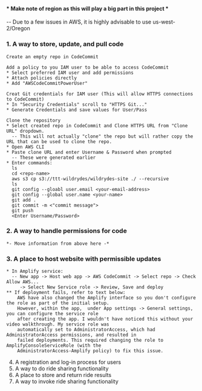 #### * Make note of region as this will play a big part in this project *
  -- Due to a few issues in AWS, it is highly advisable to use us-west-2/Oregon

### 1. A way to store, update, and pull code
    Create an empty repo in CodeCommit
    
    Add a policy to you IAM user to be able to access CodeCommit
    * Select preferred IAM user and add permissions
    * Attach policies directly
    * Add "AWSCodeCommitPowerUser"
    
    Creat Git credentials for IAM user (This will allow HTTPS connections to CodeCommit)
    * In "Security Credentials" scroll to "HTTPS Git..."
    * Generate Credentials and save values for User/Pass
    
    Clone the repository
    * Select created repo in CodeCommit and Clone HTTPS URL from "Clone URL" dropdown.
      -- This will not actually "clone" the repo but will rather copy the URL that can be used to clone the repo.
    * Open AWS CLI
    * Paste clone URL and enter Username & Password when prompted
      -- These were generated earlier
    * Enter commands:
      ls
      cd <repo-name>
      aws s3 cp s3://ttt-wildrydes/wildrydes-site ./ --recursive
      ls
      git config --gloabl user.email <your-email-address>
      git config --global user.name <your-name>
      git add .
      git commit -m <"commit message">
      git push
      <Enter Username/Password>
      

      
      
    
### 2. A way to handle permissions for code  
    *- Move information from above here -*
    
### 3. A place to host website with permissible updates
    * In Amplify service:
      -- New app -> Host web app -> AWS CodeCommit -> Select repo -> Check Allow AWS...
         -> Select New Service role -> Review, Save and deploy
    ** If deployment fails, refer to text below:
        AWS have also changed the Amplify interface so you don't configure the role as part of the initial setup.
        However, within the app,  under App settings -> General settings, you can configure the service role 
        after creating the app. I wouldn't have noticed this without your video walkthrough. My service role was 
        automatically set to AdministratorAccess, which had AdministratorAccess permissions, and resulted in 
        failed deployments. This required changing the role to AmplifyConsoleServiceRole (with the 
        AdministratorAccess-Amplify policy) to fix this issue.
        
4. A registration and log-in process for users
5. A way to do ride sharing functionality
6. A place to store and return ride results
7. A way to invoke ride sharing functionality

